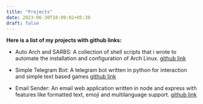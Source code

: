 ```yaml
---
title: "Projects"
date: 2023-06-30T18:09:02+05:30
draft: false
---
```



**Here is a list of my projects with github links:**

- Auto Arch and SARBS: A collection of shell scripts that i wrote to automate the installation and configuration of Arch Linux.
[github link](https://github.com/saqibmir1/auto-arch)

- Simple Telegram Bot: A telegram bot written in python for interaction and simple text based games
[github link](https://github.com/saqibmir1/simple-telegram-bot)

- Email Sender: An email web application written in node and express with features like formatted text, emoji and multilanguage support.
[github link](https://github.com/saqibmir1/mail-sender)